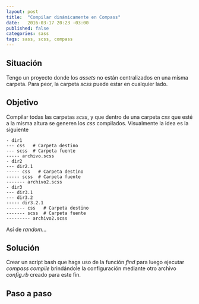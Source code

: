 ```yaml
---
layout: post
title:  "Compilar dinámicamente en Compass"
date:   2016-03-17 20:23 -03:00
published: false
categories: sass
tags: sass, scss, compass
---
```


## Situación
Tengo un proyecto donde los _assets_ no están centralizados en una misma carpeta. Para peor, la carpeta *scss* puede estar en cualquier lado.

## Objetivo
Compilar todas las carpetas *scss*, y que dentro de una carpeta *css* que esté a la misma altura se generen los _css_ compilados.
Visualmente la idea es la siguiente

```shell
- dir1
--- css   # Carpeta destino
--- scss  # Carpeta fuente
----- archivo.scss
- dir2
--- dir2.1
----- css   # Carpeta destino
----- scss  # Carpeta fuente
------- archivo2.scss
- dir3
--- dir3.1
--- dir3.2
----- dir3.2.1
------- css   # Carpeta destino
------- scss  # Carpeta fuente
--------- archivo2.scss
```

Así de _random_...

## Solución

Crear un script bash que haga uso de la función *find* para luego ejecutar *compass compile* brindándole la configuración mediante otro archivo *config.rb* creado para este fin.

## Paso a paso
